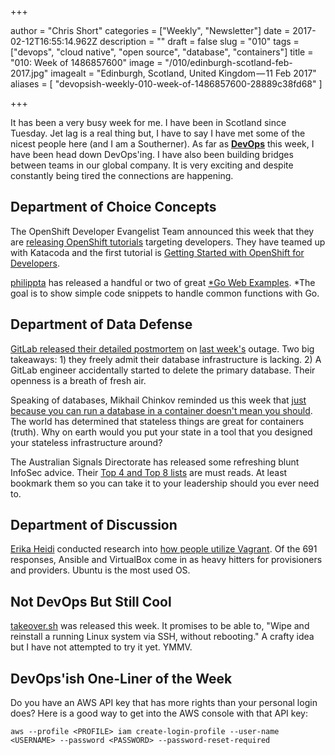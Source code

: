 +++

author = "Chris Short"
categories = ["Weekly", "Newsletter"]
date = 2017-02-12T16:55:14.962Z
description = ""
draft = false
slug = "010"
tags = ["devops", "cloud native", "open source", "database", "containers"]
title = "010: Week of 1486857600"
image = "/010/edinburgh-scotland-feb-2017.jpg"
imagealt = "Edinburgh, Scotland, United Kingdom — 11 Feb 2017"
aliases = [
    "devopsish-weekly-010-week-of-1486857600-28889c38fd68"
]

+++

It has been a very busy week for me. I have been in Scotland since Tuesday. Jet lag is a real thing but, I have to say I have met some of the nicest people here (and I am a Southerner). As far as [**DevOps**](https://devopsish.com/) this week, I have been head down DevOps'ing. I have also been building bridges between teams in our global company. It is very exciting and despite constantly being tired the connections are happening.

## Department of Choice Concepts

The OpenShift Developer Evangelist Team announced this week that they are [releasing OpenShift tutorials](https://blog.openshift.com/announcing-easy-interactive-openshift-tutorials-developers/) targeting developers. They have teamed up with Katacoda and the first tutorial is [Getting Started with OpenShift for Developers](https://openshift.katacoda.com/introduction/getting-started/).

[philippta](https://github.com/philippta) has released a handful or two of great [*Go Web Examples](https://gowebexamples.github.io/). *The goal is to show simple code snippets to handle common functions with Go.

## Department of Data Defense

[GitLab released their detailed postmortem](https://about.gitlab.com/2017/02/10/postmortem-of-database-outage-of-january-31/) on [last week's](/009/) outage. Two big takeaways: 1) they freely admit their database infrastructure is lacking. 2) A GitLab engineer accidentally started to delete the primary database. Their openness is a breath of fresh air.

Speaking of databases, Mikhail Chinkov reminded us this week that [just because you can run a database in a container doesn't mean you should](https://myopsblog.wordpress.com/2017/02/06/why-databases-is-not-for-containers/). The world has determined that stateless things are great for containers (truth). Why on earth would you put your state in a tool that you designed your stateless infrastructure around?

The Australian Signals Directorate has released some refreshing blunt InfoSec advice. Their [Top 4 and Top 8 lists](http://www.asd.gov.au/infosec/mitigationstrategies.htm) are must reads. At least bookmark them so you can take it to your leadership should you ever need to.

## Department of Discussion

[Erika Heidi](http://erikaheidi.com/) conducted research into [how people utilize Vagrant](http://erikaheidi.com/blog/vagrant-usage-research-2017). Of the 691 responses, Ansible and VirtualBox come in as heavy hitters for provisioners and providers. Ubuntu is the most used OS.

## Not DevOps But Still Cool

[takeover.sh](https://github.com/marcan/takeover.sh) was released this week. It promises to be able to, "Wipe and reinstall a running Linux system via SSH, without rebooting." A crafty idea but I have not attempted to try it yet. YMMV.

## DevOps'ish One-Liner of the Week

Do you have an AWS API key that has more rights than your personal login does? Here is a good way to get into the AWS console with that API key:

    aws --profile <PROFILE> iam create-login-profile --user-name <USERNAME> --password <PASSWORD> --password-reset-required